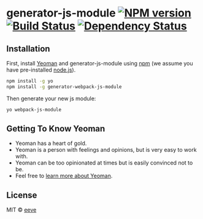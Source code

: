 # generator-js-module [![NPM version][npm-image]][npm-url] [![Build Status][travis-image]][travis-url] [![Dependency Status][daviddm-image]][daviddm-url]
> 

## Installation

First, install [Yeoman](http://yeoman.io) and generator-js-module using [npm](https://www.npmjs.com/) (we assume you have pre-installed [node.js](https://nodejs.org/)).

```bash
npm install -g yo
npm install -g generator-webpack-js-module
```

Then generate your new js module:

```bash
yo webpack-js-module
```

## Getting To Know Yeoman

 * Yeoman has a heart of gold.
 * Yeoman is a person with feelings and opinions, but is very easy to work with.
 * Yeoman can be too opinionated at times but is easily convinced not to be.
 * Feel free to [learn more about Yeoman](http://yeoman.io/).

## License

MIT © [eeve]()


[npm-image]: https://badge.fury.io/js/generator-webpack-js-module.svg
[npm-url]: https://npmjs.org/package/generator-webpack-js-module
[travis-image]: https://travis-ci.org/eeve/generator-webpack-js-module.svg?branch=master
[travis-url]: https://travis-ci.org/eeve/generator-webpack-js-module
[daviddm-image]: https://david-dm.org/eeve/generator-webpack-js-module.svg?theme=shields.io
[daviddm-url]: https://david-dm.org/eeve/generator-webpack-js-module
